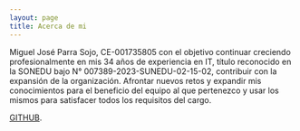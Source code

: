 ```yaml
---
layout: page
title: Acerca de mi
---
```


Miguel José Parra Sojo, CE-001735805 con el objetivo continuar creciendo profesionalmente en mis 34 años de experiencia en IT, título reconocido en la SONEDU bajo N° 007389-2023-SUNEDU-02-15-02, contribuir con la expansión de la organización. Afrontar nuevos retos y expandir mis conocimientos para el beneficio del equipo al que pertenezco y usar los mismos para satisfacer todos los requisitos del cargo.

[GITHUB](https://github.com/parramiguel).
